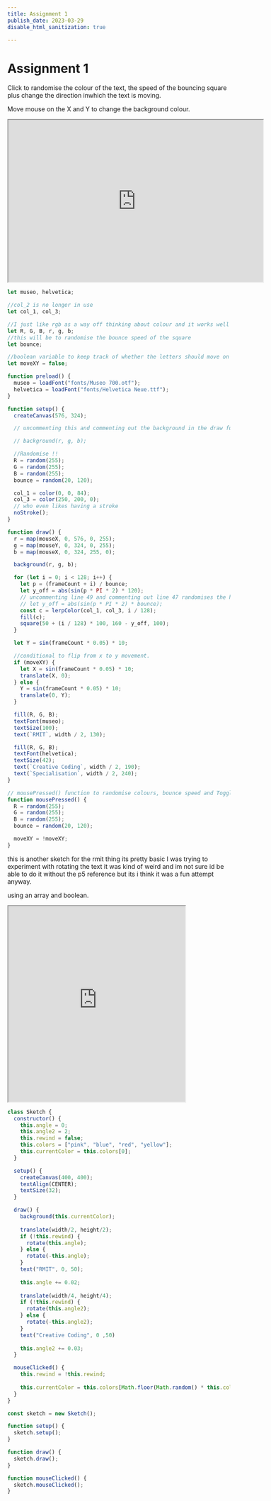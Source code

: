```yaml
---
title: Assignment 1
publish_date: 2023-03-29
disable_html_sanitization: true

---
```

# Assignment 1



Click to randomise the colour of the text, the speed of the bouncing square plus change the direction inwhich the text is moving.

Move mouse on the X and Y to change the background colour.




<iframe width="576" height="366" src="https://editor.p5js.org/MeowingDavis/full/O5mzXVR3x"></iframe>

```javascript
let museo, helvetica;

//col_2 is no longer in use
let col_1, col_3;

//I just like rgb as a way off thinking about colour and it works well when randomising imo. the lowercase rgb is more for map and randomising within the draw function not startup
let R, G, B, r, g, b;
//this will be to randomise the bounce speed of the square
let bounce;

//boolean variable to keep track of whether the letters should move on the x-axis or y-axis
let moveXY = false;

function preload() {
  museo = loadFont("fonts/Museo 700.otf");
  helvetica = loadFont("fonts/Helvetica Neue.ttf");
}

function setup() {
  createCanvas(576, 324);

  // uncommenting this and commenting out the background in the draw function and clicking has some interesting results.

  // background(r, g, b);

  //Randomise !!
  R = random(255);
  G = random(255);
  B = random(255);
  bounce = random(20, 120);

  col_1 = color(0, 0, 84);
  col_3 = color(250, 200, 0);
  // who even likes having a stroke
  noStroke();
}

function draw() {
  r = map(mouseX, 0, 576, 0, 255);
  g = map(mouseY, 0, 324, 0, 255);
  b = map(mouseX, 0, 324, 255, 0);

  background(r, g, b);

  for (let i = 0; i < 128; i++) {
    let p = (frameCount + i) / bounce;
    let y_off = abs(sin(p * PI * 2) * 120);
    // uncommenting line 49 and commenting out line 47 randomises the height the square bounces at.
    // let y_off = abs(sin(p * PI * 2) * bounce);
    const c = lerpColor(col_1, col_3, i / 128);
    fill(c);
    square(50 + (i / 128) * 100, 160 - y_off, 100);
  }

  let Y = sin(frameCount * 0.05) * 10;

  //conditional to flip from x to y movement.
  if (moveXY) {
    let X = sin(frameCount * 0.05) * 10;
    translate(X, 0);
  } else {
    Y = sin(frameCount * 0.05) * 10;
    translate(0, Y);
  }

  fill(R, G, B);
  textFont(museo);
  textSize(100);
  text(`RMIT`, width / 2, 130);

  fill(R, G, B);
  textFont(helvetica);
  textSize(42);
  text(`Creative Coding`, width / 2, 190);
  text(`Specialisation`, width / 2, 240);
}

// mousePressed() function to randomise colours, bounce speed and Toggle the moveXY variable
function mousePressed() {
  R = random(255);
  G = random(255);
  B = random(255);
  bounce = random(20, 120);

  moveXY = !moveXY;
}

```



this is another sketch for the rmit thing its pretty basic I was trying to experiment with rotating the text it was kind of weird and im not sure id be able to do it without the p5 reference but its i think it was a fun attempt anyway.

using an array and boolean.


<iframe width="400" height="442" src="https://editor.p5js.org/MeowingDavis/full/MMzp_K21K"></iframe>

```javascript
class Sketch {
  constructor() {
    this.angle = 0;
    this.angle2 = 2;
    this.rewind = false;
    this.colors = ["pink", "blue", "red", "yellow"];
    this.currentColor = this.colors[0];
  }

  setup() {
    createCanvas(400, 400);
    textAlign(CENTER);
    textSize(32);
  }

  draw() {
    background(this.currentColor);
  
    translate(width/2, height/2);
    if (!this.rewind) {
      rotate(this.angle);
    } else {
      rotate(-this.angle);
    }
    text("RMIT", 0, 50);
  
    this.angle += 0.02;
  
    translate(width/4, height/4);
    if (!this.rewind) {
      rotate(this.angle2);
    } else {
      rotate(-this.angle2);
    }
    text("Creative Coding", 0 ,50)
  
    this.angle2 += 0.03;
  }

  mouseClicked() {
    this.rewind = !this.rewind;
  
    this.currentColor = this.colors[Math.floor(Math.random() * this.colors.length)];
  }
}

const sketch = new Sketch();

function setup() {
  sketch.setup();
}

function draw() {
  sketch.draw();
}

function mouseClicked() {
  sketch.mouseClicked();
}

```